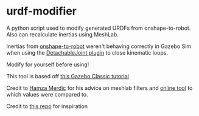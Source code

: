 # urdf-modifier
A python script used to modify generated URDFs from onshape-to-robot. Also can recalculate inertias using MeshLab.

Inertias from [onshape-to-robot](https://github.com/rhoban/onshape-to-robot/) weren't behaving correctly in Gazebo Sim when using the [DetachableJoint plugin](https://gazebosim.org/api/gazebo/6/classignition_1_1gazebo_1_1systems_1_1DetachableJoint.html) to close kinematic loops.

Modify for yourself before using!

This tool is based off [this Gazebo Classic tutorial](https://classic.gazebosim.org/tutorials?tut=inertia)

Credit to [Hamza Merdic](https://github.com/hamzamerzic) for his advice on meshlab filters and [online tool](https://www.hamzamerzic.info/mesh_cleaner/) to which values were compared to.

Credit to [this repo](https://github.com/vonunwerth/MeshLabInertiaToURDF) for inspiration
